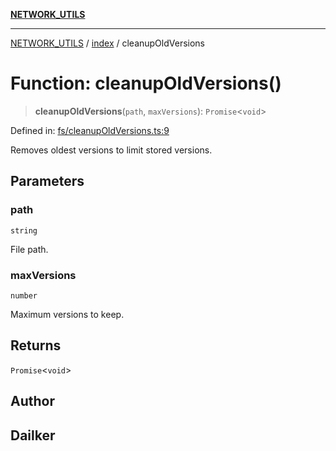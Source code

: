[**NETWORK_UTILS**](../../README.md)

***

[NETWORK_UTILS](../../README.md) / [index](../README.md) / cleanupOldVersions

# Function: cleanupOldVersions()

> **cleanupOldVersions**(`path`, `maxVersions`): `Promise`\<`void`\>

Defined in: [fs/cleanupOldVersions.ts:9](https://github.com/dailker/everyutil/blob/26e2bb73429918cf0d08899e9efd90b82a42c92e/src/fs/cleanupOldVersions.ts#L9)

Removes oldest versions to limit stored versions.

## Parameters

### path

`string`

File path.

### maxVersions

`number`

Maximum versions to keep.

## Returns

`Promise`\<`void`\>

## Author

## Dailker
